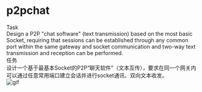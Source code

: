 # p2pchat
Task  
Design a P2P "chat software" (text transmission) based on the most basic Socket, requiring that sessions can be established through any common port within the same gateway and socket communication and two-way text transmission and reception can be performed.  
任务  
设计一个基于最基本Socket的P2P“聊天软件”（文本互传），要求在同一个网关内可以通过任意常用端口建立会话并进行socket通讯、双向文本收发。  
![gif](https://github.com/yanhao5103233729/p2pchat/blob/main/p2pchat.gif)
